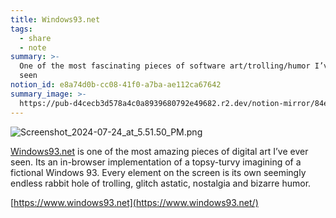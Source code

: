 ```yaml
---
title: Windows93.net
tags:
  - share
  - note
summary: >-
  One of the most fascinating pieces of software art/trolling/humor I’ve ever
  seen
notion_id: e8a74d0b-cc08-41f0-a7ba-ae112ca67642
summary_image: >-
  https://pub-d4cecb3d578a4c0a8939680792e49682.r2.dev/notion-mirror/84ebb48c-616a-4f51-ae9a-991a4e0a7e9b/8ebbaaec-9fc5-4db4-b001-2bfdb5e96061/Screenshot_2024-07-24_at_5.51.50_PM.png
---
```

![Screenshot\_2024-07-24\_at\_5.51.50\_PM.png](https://pub-d4cecb3d578a4c0a8939680792e49682.r2.dev/notion-mirror/84ebb48c-616a-4f51-ae9a-991a4e0a7e9b/8ebbaaec-9fc5-4db4-b001-2bfdb5e96061/Screenshot_2024-07-24_at_5.51.50_PM.png)

[Windows93.net](http://windows93.net/) is one of the most amazing pieces of digital art I’ve ever seen. Its an in-browser implementation of a topsy-turvy imagining of a fictional Windows 93. Every element on the screen is its own seemingly endless rabbit hole of trolling, glitch astatic, nostalgia and bizarre humor.

[https://www.windows93.net](https://www.windows93.net/)
